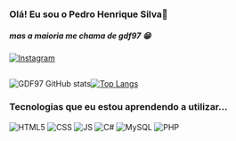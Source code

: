 ### Olá! Eu sou o Pedro Henrique Silva👋
##### mas a maioria me chama de gdf97 😁

 [![Instagram](https://img.shields.io/badge/Instagram-E4405F?style=for-the-badge&logo=instagram&logoColor=white)](https://www.instagram.com/pedrohs.ordepsh/)

##
![GDF97 GitHub stats](https://github-readme-stats.vercel.app/api?username=GDF97&show_icons=true&theme=tokyonight)[![Top Langs](https://github-readme-stats.vercel.app/api/top-langs/?username=gdf97&layout=compact&langs_count=16&theme=tokyonight)](https://github.com/gdf97/github-readme-stats)



 ### Tecnologias que eu estou aprendendo a utilizar...


<div>
    <img align="center" src="https://img.shields.io/badge/HTML-239120?style=for-the-badge&logo=html5&logoColor=white" alt="HTML5">
    <img align="center" src="https://img.shields.io/badge/CSS3-1572B6?style=for-the-badge&logo=css3&logoColor=white" alt="CSS">
    <img align="center" src="https://img.shields.io/badge/JavaScript-323330?style=for-the-badge&logo=javascript&logoColor=F7DF1E" alt="JS">
    <img align="center" src="https://img.shields.io/badge/C%23-239120?style=for-the-badge&logo=c-sharp&logoColor=white" alt="C#"> 
    <img align="center" src="https://img.shields.io/badge/MySQL-005C84?style=for-the-badge&logo=mysql&logoColor=white" alt="MySQL">
    <img align="center" src="https://img.shields.io/badge/PHP-777BB4?style=for-the-badge&logo=php&logoColor=white" alt="PHP">
</div>



<!---
GDF97/GDF97 is a ✨ special ✨ repository because its `README.md` (this file) appears on your GitHub profile.
You can click the Preview link to take a look at your changes.
--->
